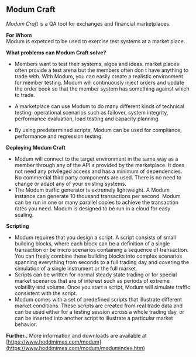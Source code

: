 ## Modum Craft


_Modum Craft_  is a QA tool for exchanges and financial marketplaces.

**For Whom**  
Modum is expetced to be used to exercise test systems at a market place.  
  
**What problems can Modum Craft solve?**  

-   Members want to test their systems, algos and ideas. market places often provide a test arena   but the members often don t have anything to trade with. With Modum, you can easily create a realistic environment for member testing. Modum will continuously inject orders and update the order book so that the member system has something against which to trade.

-   A marketplace can use Modum to do many different kinds of technical testing: operational scenarios such as failover, system integrity, performance evaluation, load testing and capacity planning.
-   By using predetermined scripts, Modum can be used for compliance, performance and regression testing.

**Deploying Modum Craft**

-   Modum will connect to the target environment in the same way as a member through any of the API s provided by the marketplace. It does not need any privileged access and has a minimum of dependencies. No commercial third party components are used. There is no need to change or adapt any of your existing systems.
-   The Modum traffic generator is extremely lightweight. A Modum instance can generate 10 thousand transactions per second. Modum can be run in one or many parallel copies to achieve the transaction rates you need. Modum is designed to be run in a cloud for easy scaling.

**Scripting**

-   Modum requires that you design a script. A script consists of small building blocks, where each block can be a definition of a single transaction or be micro scenarios containing a sequence of transaction. You can freely combine these building blocks into complex scenarios spanning everything from seconds to a full trading day and covering the simulation of a single instrument or the full market.
-   Scripts can be written for normal steady state trading or for special market scenarios that are of interest such as periods of extreme volatility and volume. Once you start a script, Modum will simulate traffic consistent with the script.
-   Modum comes with a set of predefined scripts that illustrate different market conditions. These scripts are created from real trade data and can be used either for a testing session across a whole trading day, or can be inserted into another script to illustrate a particular market behavior.


**Further..**
More information and downloads  are available at [https://www.hoddmimes.com/modum](https://www.hoddmimes.com/modum/modumindex.htm)

